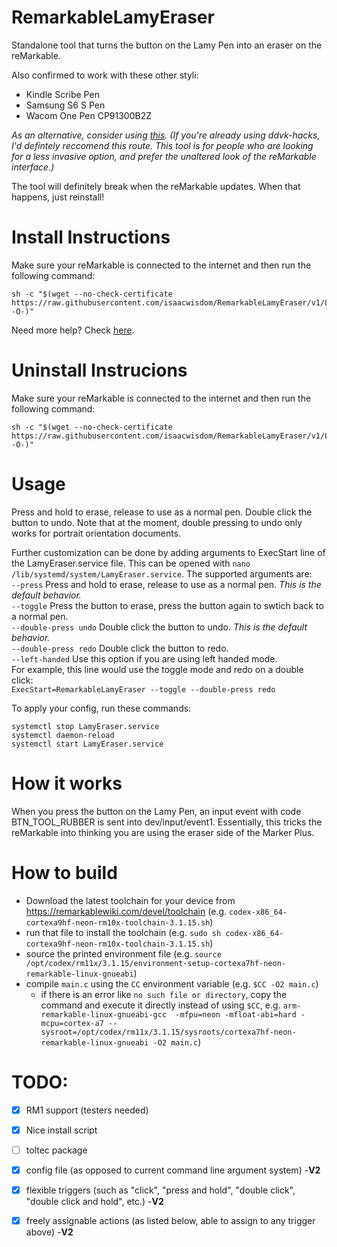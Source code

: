 # RemarkableLamyEraser
Standalone tool that turns the button on the Lamy Pen into an eraser on the reMarkable.



Also confirmed to work with these other styli:
 * Kindle Scribe Pen
 * Samsung S6 S Pen
 * Wacom One Pen CP91300B2Z
 
*As an alternative, consider using [this](https://github.com/ddvk/remarkable-stylus). (If you're already using ddvk-hacks, I'd defintely reccomend this route. This tool is for people who are looking for a less invasive option, and prefer the unaltered look of the reMarkable interface.)*

The tool will definitely break when the reMarkable updates. When that happens, just reinstall!
# Install Instructions
Make sure your reMarkable is connected to the internet and then run the following command:
```shell
sh -c "$(wget --no-check-certificate https://raw.githubusercontent.com/isaacwisdom/RemarkableLamyEraser/v1/LamyInstall.sh -O-)"
```
Need more help? Check [here](https://www.joshualowcock.com/guide/how-to-install-the-lamy-al-star-pen-button-eraser-hack-on-the-remarkable-2/).

# Uninstall Instrucions
Make sure your reMarkable is connected to the internet and then run the following command:
```shell
sh -c "$(wget --no-check-certificate https://raw.githubusercontent.com/isaacwisdom/RemarkableLamyEraser/v1/LamyUninstall.sh -O-)"
```


# Usage 
Press and hold to erase, release to use as a normal pen. Double click the button to undo. Note that at the moment, double pressing to undo only works for portrait orientation documents.

Further customization can be done by adding arguments to ExecStart line of the LamyEraser.service file. This can be opened with `nano /lib/systemd/system/LamyEraser.service`.
The supported arguments are:  
`--press`   Press and hold to erase, release to use as a normal pen. *This is the default behavior.*  
`--toggle`  Press the button to erase, press the button again to swtich back to a normal pen.  
`--double-press undo` Double click the button to undo. *This is the default behavior.*  
`--double-press redo` Double click the button to redo.  
`--left-handed` Use this option if you are using left handed mode.  
For example, this line would use the toggle mode and redo on a double click:  
`ExecStart=RemarkableLamyEraser --toggle --double-press redo`


To apply your config, run these commands:
``` Shell
systemctl stop LamyEraser.service
systemctl daemon-reload
systemctl start LamyEraser.service
```
# How it works
When you press the button on the Lamy Pen, an input event with code BTN_TOOL_RUBBER is sent into dev/input/event1. Essentially, this tricks the reMarkable into
thinking you are using the eraser side of the Marker Plus.

# How to build

* Download the latest toolchain for your device from <https://remarkablewiki.com/devel/toolchain> (e.g. `codex-x86_64-cortexa9hf-neon-rm10x-toolchain-3.1.15.sh`)
* run that file to install the toolchain (e.g. `sudo sh codex-x86_64-cortexa9hf-neon-rm10x-toolchain-3.1.15.sh`)
* source the printed environment file (e.g. `source /opt/codex/rm11x/3.1.15/environment-setup-cortexa7hf-neon-remarkable-linux-gnueabi`)
* compile `main.c` using the `CC` environment variable (e.g. `$CC -O2 main.c`)
    * if there is an error like `no such file or directory`, copy the command and execute it directly instead of using `$CC`, e.g. `arm-remarkable-linux-gnueabi-gcc  -mfpu=neon -mfloat-abi=hard -mcpu=cortex-a7 --sysroot=/opt/codex/rm11x/3.1.15/sysroots/cortexa7hf-neon-remarkable-linux-gnueabi -O2 main.c`)

# TODO:
- [x] RM1 support (testers needed)
- [x] Nice install script
- [ ] toltec package
- [x] config file (as opposed to current command line argument system) -__V2__
- [x] flexible triggers (such as "click", "press and hold", "double click", "double click and hold", etc.) -__V2__
- [x] freely assignable actions (as listed below, able to assign to any trigger above) -__V2__

